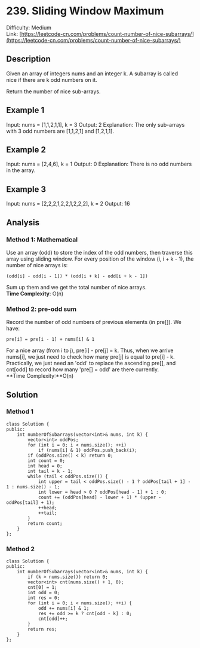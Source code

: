 # 239. Sliding Window Maximum
Difficulty: Medium  
Link: [https://leetcode-cn.com/problems/count-number-of-nice-subarrays/](https://leetcode-cn.com/problems/count-number-of-nice-subarrays/)
## Description
Given an array of integers nums and an integer k. A subarray is called nice if there are k odd numbers on it.

Return the number of nice sub-arrays.


## Example 1
Input: nums = [1,1,2,1,1], k = 3
Output: 2
Explanation: The only sub-arrays with 3 odd numbers are [1,1,2,1] and [1,2,1,1].

## Example 2
Input: nums = [2,4,6], k = 1
Output: 0
Explanation: There is no odd numbers in the array.

## Example 3
Input: nums = [2,2,2,1,2,2,1,2,2,2], k = 2
Output: 16

## Analysis
### Method 1: Mathematical
Use an array (odd) to store the index of the odd numbers, then traverse this array using sliding window. For every position of the window (i, i + k - 1), the number of nice arrays is:  
```
(odd[i] - odd[i - 1]) * (odd[i + k] - odd[i + k - 1])
```  
Sum up them and we get the total number of nice arrays.  
**Time Complexity**: O(n)

### Method 2: pre-odd sum  
Record the number of odd numbers of previous elements (in pre[]). We have:
```  
pre[i] = pre[i - 1] + nums[i] & 1
```  
For a nice array (from i to j), pre[i] - pre[j] = k.  Thus, when we arrive nums[i], we just need to check how many pre[j] is equal to pre[i] - k. Practically, we just need an 'odd' to replace the ascending pre[], and cnt[odd] to record how many 'pre[] = odd' are there currently.  
**Time Complexity:**O(n)

## Solution
### Method 1
```
class Solution {
public:
    int numberOfSubarrays(vector<int>& nums, int k) {
        vector<int> oddPos;
        for (int i = 0; i < nums.size(); ++i) 
            if (nums[i] & 1) oddPos.push_back(i);
        if (oddPos.size() < k) return 0;
        int count = 0;
        int head = 0;
        int tail = k - 1;
        while (tail < oddPos.size()) {
            int upper = tail < oddPos.size() - 1 ? oddPos[tail + 1] - 1 : nums.size() - 1;
            int lower = head > 0 ? oddPos[head - 1] + 1 : 0;
            count += (oddPos[head] - lower + 1) * (upper - oddPos[tail] + 1);
            ++head;
            ++tail;
        }
        return count;
    }
};
```
### Method 2
```
class Solution {
public:
    int numberOfSubarrays(vector<int>& nums, int k) {
        if (k > nums.size()) return 0;
        vector<int> cnt(nums.size() + 1, 0);
        cnt[0] = 1;
        int odd = 0;
        int res = 0;
        for (int i = 0; i < nums.size(); ++i) {
            odd += nums[i] & 1;
            res += odd >= k ? cnt[odd - k] : 0;
            cnt[odd]++;
        }
        return res;
    }
};
```